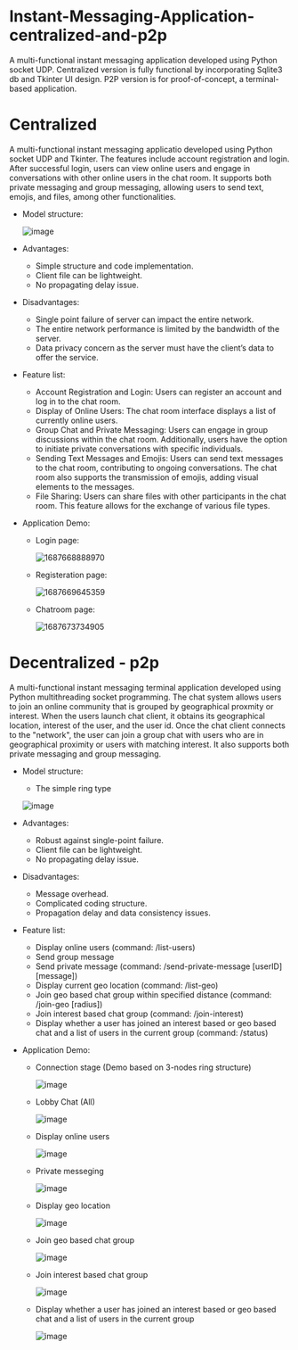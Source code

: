 # Instant-Messaging-Application-centralized-and-p2p
A multi-functional instant messaging application developed using Python socket UDP. Centralized version is fully functional by incorporating Sqlite3 db and Tkinter UI design. P2P version is for proof-of-concept, a terminal-based application. 

# Centralized
A multi-functional instant messaging applicatio developed using Python socket UDP and Tkinter. The features include account registration and login. After successful login, users can view online users and engage in conversations with other online users in the chat room. It supports both private messaging and group messaging, allowing users to send text, emojis, and files, among other functionalities.

- Model structure:

  ![image](https://github.com/yuantian94/Instant-Messaging-Application-centralized-and-p2p/assets/13746207/41d482bc-e767-4756-ba5d-3c5d47ecb9ba)

- Advantages:
  - Simple structure and code implementation.
  - Client file can be lightweight.
  - No propagating delay issue.

- Disadvantages:
  - Single point failure of server can impact the entire network. 
  - The entire network performance is limited by the bandwidth of the server.
  - Data privacy concern as the server must have the client’s data to offer the service.  

- Feature list:
  - Account Registration and Login: Users can register an account and log in to the chat room.
  - Display of Online Users: The chat room interface displays a list of currently online users.
  - Group Chat and Private Messaging: Users can engage in group discussions within the chat room. Additionally, users have the option to initiate private conversations with specific individuals.
  - Sending Text Messages and Emojis: Users can send text messages to the chat room, contributing to ongoing conversations. The chat room also supports the transmission of emojis, adding visual elements to the messages.
  - File Sharing: Users can share files with other participants in the chat room. This feature allows for the exchange of various file types.

- Application Demo:
  - Login page:

    ![1687668888970](https://github.com/yuantian94/Instant-Messaging-Application-centralized-and-p2p/assets/13746207/10151db7-9d68-47f7-8025-36b2ca8e92f4)
  
  - Registeration page:

    ![1687669645359](https://github.com/yuantian94/Instant-Messaging-Application-centralized-and-p2p/assets/13746207/b01d0cc0-5a27-4874-a046-8cf66faa4b56)
  
  - Chatroom page:

    ![1687673734905](https://github.com/yuantian94/Instant-Messaging-Application-centralized-and-p2p/assets/13746207/12d29725-b692-4089-9ebd-174cddb66794)

# Decentralized - p2p
A multi-functional instant messaging terminal application developed using Python multithreading socket programming. The chat system allows users to join an online community that is grouped by geographical proxmity or interest. When the users launch chat client, it obtains its geographical location, interest of the user, and the user id. Once the chat client connects to the "network", the user can join a group chat with users who are in geographical proximity or users with matching interest. It also supports both private messaging and group messaging.

- Model structure:
  
  - The simple ring type

  ![image](https://github.com/yuantian94/Instant-Messaging-Application-centralized-and-p2p/assets/13746207/b58ab3da-d731-4f7a-8c36-3e0730b8f7c6)

- Advantages:
  - Robust against single-point failure.
  - Client file can be lightweight.
  - No propagating delay issue.


- Disadvantages:
  - Message overhead.
  - Complicated coding structure. 
  - Propagation delay and data consistency issues.

- Feature list:
  - Display online users (command: /list-users)
  - Send group message
  - Send private message (command: /send-private-message [userID] [message])
  - Display current geo location (command: /list-geo)
  - Join geo based chat group within specified distance (command: /join-geo [radius])
  - Join interest based chat group (command: /join-interest)
  - Display whether a user has joined an interest based or geo based chat and a list of users in the current group (command: /status)

- Application Demo:
  - Connection stage (Demo based on 3-nodes ring structure)
    
    ![image](https://github.com/yuantian94/Instant-Messaging-Application-centralized-and-p2p/assets/13746207/8d3ac0f6-a19c-4601-99aa-644b9590f7d1)

  - Lobby Chat (All)

    ![image](https://github.com/yuantian94/Instant-Messaging-Application-centralized-and-p2p/assets/13746207/987cec41-e0f5-4589-8d34-9601e1b44cc4)


  - Display online users

    ![image](https://github.com/yuantian94/Instant-Messaging-Application-centralized-and-p2p/assets/13746207/36d116a4-5e14-43f4-b4b8-6cd2e223ecdc)

  - Private messeging

    ![image](https://github.com/yuantian94/Instant-Messaging-Application-centralized-and-p2p/assets/13746207/a67f8a3d-0c98-466f-a8a6-74861247b2ee)

  - Display geo location

    ![image](https://github.com/yuantian94/Instant-Messaging-Application-centralized-and-p2p/assets/13746207/197c4545-286e-4f60-b69f-6d241c370801)

  - Join geo based chat group

    ![image](https://github.com/yuantian94/Instant-Messaging-Application-centralized-and-p2p/assets/13746207/5e3193ad-bf57-429a-9e30-e45cfc383cee)

  - Join interest based chat group

    ![image](https://github.com/yuantian94/Instant-Messaging-Application-centralized-and-p2p/assets/13746207/88fe148a-5463-4b3b-bae4-4d13815909f9)

  - Display whether a user has joined an interest based or geo based chat and a list of users in the current group

    ![image](https://github.com/yuantian94/Instant-Messaging-Application-centralized-and-p2p/assets/13746207/d85684c2-9bcc-4044-aff2-c4edd2060aaf)
